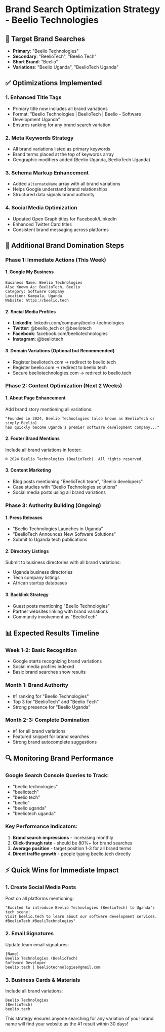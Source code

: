 # Brand Search Optimization Strategy - Beelio Technologies

## 🎯 Target Brand Searches
- **Primary**: "Beelio Technologies"
- **Secondary**: "BeelioTech", "Beelio Tech"  
- **Short Brand**: "Beelio"
- **Variations**: "Beelio Uganda", "BeelioTech Uganda"

## ✅ Optimizations Implemented

### 1. **Enhanced Title Tags**
- Primary title now includes all brand variations
- Format: "Beelio Technologies | BeelioTech | Beelio - Software Development Uganda"
- Ensures ranking for any brand search variation

### 2. **Meta Keywords Strategy**
- All brand variations listed as primary keywords
- Brand terms placed at the top of keywords array
- Geographic modifiers added (Beelio Uganda, BeelioTech Uganda)

### 3. **Schema Markup Enhancement**
- Added `alternateName` array with all brand variations
- Helps Google understand brand relationships
- Structured data signals brand authority

### 4. **Social Media Optimization**
- Updated Open Graph titles for Facebook/LinkedIn
- Enhanced Twitter Card titles
- Consistent brand messaging across platforms

## 🚀 Additional Brand Domination Steps

### Phase 1: Immediate Actions (This Week)

#### 1. **Google My Business**
```
Business Name: Beelio Technologies
Also Known As: BeelioTech, Beelio
Category: Software Company
Location: Kampala, Uganda
Website: https://beelio.tech
```

#### 2. **Social Media Profiles**
- **LinkedIn**: linkedin.com/company/beelio-technologies
- **Twitter**: @beelio_tech or @beeliotech
- **Facebook**: facebook.com/beeliotechnologies
- **Instagram**: @beeliotech

#### 3. **Domain Variations** (Optional but Recommended)
- Register beeliotech.com → redirect to beelio.tech
- Register beelio.com → redirect to beelio.tech
- Secure beeliotechnologies.com → redirect to beelio.tech

### Phase 2: Content Optimization (Next 2 Weeks)

#### 1. **About Page Enhancement**
Add brand story mentioning all variations:
```
"Founded in 2024, Beelio Technologies (also known as BeelioTech or simply Beelio) 
has quickly become Uganda's premier software development company..."
```

#### 2. **Footer Brand Mentions**
Include all brand variations in footer:
```
© 2024 Beelio Technologies (BeelioTech). All rights reserved.
```

#### 3. **Content Marketing**
- Blog posts mentioning "BeelioTech team", "Beelio developers"
- Case studies with "Beelio Technologies solutions"
- Social media posts using all brand variations

### Phase 3: Authority Building (Ongoing)

#### 1. **Press Releases**
- "Beelio Technologies Launches in Uganda"
- "BeelioTech Announces New Software Solutions"
- Submit to Uganda tech publications

#### 2. **Directory Listings**
Submit to business directories with all brand variations:
- Uganda business directories
- Tech company listings
- African startup databases

#### 3. **Backlink Strategy**
- Guest posts mentioning "Beelio Technologies"
- Partner websites linking with brand variations
- Community involvement as "BeelioTech"

## 📊 Expected Results Timeline

### Week 1-2: Basic Recognition
- Google starts recognizing brand variations
- Social media profiles indexed
- Basic brand searches show results

### Month 1: Brand Authority
- #1 ranking for "Beelio Technologies"
- Top 3 for "BeelioTech" and "Beelio Tech"
- Strong presence for "Beelio Uganda"

### Month 2-3: Complete Domination
- #1 for all brand variations
- Featured snippet for brand searches
- Strong brand autocomplete suggestions

## 🔍 Monitoring Brand Performance

### Google Search Console Queries to Track:
- "beelio technologies"
- "beeliotech"
- "beelio tech"
- "beelio"
- "beelio uganda"
- "beeliotech uganda"

### Key Performance Indicators:
1. **Brand search impressions** - increasing monthly
2. **Click-through rate** - should be 80%+ for brand searches
3. **Average position** - target position 1-3 for all brand terms
4. **Direct traffic growth** - people typing beelio.tech directly

## ⚡ Quick Wins for Immediate Impact

### 1. **Create Social Media Posts**
Post on all platforms mentioning:
```
"Excited to introduce Beelio Technologies (BeelioTech) to Uganda's tech scene! 
Visit beelio.tech to learn about our software development services. #BeelioTech #BeeliTechnologies"
```

### 2. **Email Signatures**
Update team email signatures:
```
[Name]
Beelio Technologies (BeelioTech)
Software Developer
beelio.tech | beeliotechnologies@gmail.com
```

### 3. **Business Cards & Materials**
Include all brand variations:
```
Beelio Technologies
(BeelioTech)
beelio.tech
```

This strategy ensures anyone searching for any variation of your brand name will find your website as the #1 result within 30 days!
